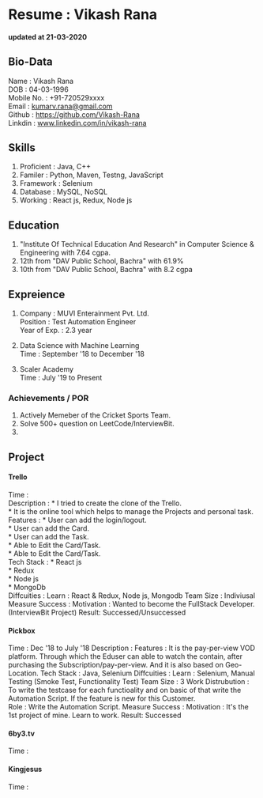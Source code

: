 # Resume : Vikash Rana
#### updated at 21-03-2020

## Bio-Data
Name : Vikash Rana <br />
DOB : 04-03-1996 <br />
Mobile No. : +91-720529xxxx <br />
Email : kumarv.rana@gmail.com <br />
Github : https://github.com/Vikash-Rana <br />
Linkdin : www.linkedin.com/in/vikash-rana <br />

## Skills

1. Proficient : Java, C++ <br />
2. Familer : Python, Maven, Testng, JavaScript <br />
3. Framework : Selenium <br />
4. Database : MySQL, NoSQL <br />
5. Working : React js, Redux, Node js <br />

## Education
1. "Institute Of Technical Education And Research" in Computer Science & Engineering with 7.64 cgpa.
2. 12th from "DAV Public School, Bachra" with 61.9%
3. 10th from "DAV Public School, Bachra" with 8.2 cgpa

## Expreience
1. Company : MUVI Enterainment Pvt. Ltd. <br />
   Position : Test Automation Engineer <br />
   Year of Exp. : 2.3 year <br />

2. Data Science with Machine Learning <br />
   Time : September '18 to December '18

3. Scaler Academy <br />
   Time : July '19 to Present

### Achievements / POR
1. Actively Memeber of the Cricket Sports Team.
2. Solve 500+ question on LeetCode/InterviewBit.
3. 

## Project

#### Trello
Time :  <br />
Description : * I tried to create the clone of the Trello. <br />
              * It is the online tool which helps to manage the Projects and personal task. <br />
Features : * User can add the login/logout. <br />
           * User can add the Card. <br />
           * User can add the Task. <br />
           * Able to Edit the Card/Task. <br />
           * Able to Edit the Card/Task. <br />
Tech Stack : * React js <br />
             * Redux <br />
             * Node js <br />
             * MongoDb <br />
Diffcuities : 
Learn : React & Redux, Node js, Mongodb
Team Size : Indiviusal
Measure Success :
Motivation : Wanted to become the FullStack Developer.(InterviewBit Project) 
Result: Successed/Unsuccessed

#### Pickbox 
Time : Dec '18 to July '18
Description : 
Features : It is the pay-per-view VOD platform. Through which the Eduser can able to watch the contain, after purchasing the Subscription/pay-per-view. And it is also based on Geo-Location. 
Tech Stack : Java, Selenium
Diffcuities : 
Learn : Selenium, Manual Testing (Smoke Test, Functionality Test)
Team Size : 3
Work Distrubution : To write the testcase for each functioality and on basic of that write the Automation Script. If the feature is new for this Customer.   
Role : Write the Automation Script.
Measure Success : 
Motivation : It's the 1st project of mine. Learn to work.
Result: Successed
#### 6by3.tv
Time : 

#### Kingjesus
Time : 